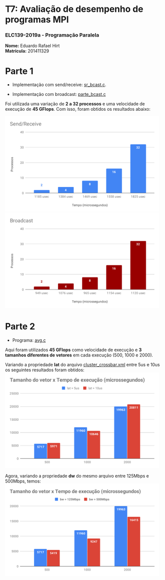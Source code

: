 # T7: Avaliação de desempenho de programas MPI

### ELC139-2019a - Programação Paralela

**Nome:** Eduardo Rafael Hirt <br/>
**Matrícula:** 201411329

# Parte 1

- Implementação com send/receive: [sr_bcast.c](sr_meu_bcast.c).

- Implementação com broadcast: [parte_bcast.c](sr_bcast.c)

Foi utilizada uma variação de **2 a 32 processos** e uma velocidade de execução de **45 GFlops**. Com isso, foram obtidos os resultados abaixo:

<img src="./graficos/Send_Receive.svg" width="500">
<img src="./graficos/Broadcast .svg" width="500">
</br>

# Parte 2

- Programa: [avg.c](avg.c)

Aqui foram utilizados **45 GFlops** como velocidade de execução e **3 tamanhos diferentes de vetores** em cada execução (500, 1000 e 2000).

Variando a propriedade **lat** do arquivo [cluster_crossbar.xml](cluster_crossbar.xml) entre 5us e 10us os seguintes resultados foram obtidos:
<img src="./graficos/lat.svg" width="500">

Agora, variando a propriedade **dw** do mesmo arquivo entre 125Mbps e 500Mbps, temos:
<img src="./graficos/bw.svg" width="500">
